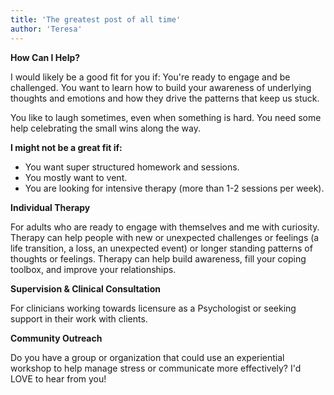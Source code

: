 ```yaml
---
title: 'The greatest post of all time'
author: 'Teresa'
---
```


**How Can I Help?**

I would likely be a good fit for you if:
You're ready to engage and be challenged.
You want to learn how to build your awareness of underlying thoughts and emotions and how they drive the patterns that keep us stuck. 

You like to laugh sometimes, even when something is hard. 
You need some help celebrating the small wins along the way. 

**I might not be a great fit if:**
- You want super structured homework and sessions.
- You mostly want to vent. 
- You are looking for intensive therapy (more than 1-2 sessions per week).

**Individual Therapy**

For adults who are ready to engage with themselves and me with curiosity. Therapy can help people with new or unexpected challenges or feelings (a life transition, a loss, an unexpected event) or longer standing patterns of thoughts or feelings. Therapy can help build awareness, fill your coping toolbox, and improve your relationships.

**Supervision & Clinical Consultation**

For clinicians working towards licensure as a Psychologist or seeking support in their work with clients.

**Community Outreach**

Do you have a group or organization that could use an experiential workshop to help manage stress or communicate more effectively? I'd LOVE to hear from you!
